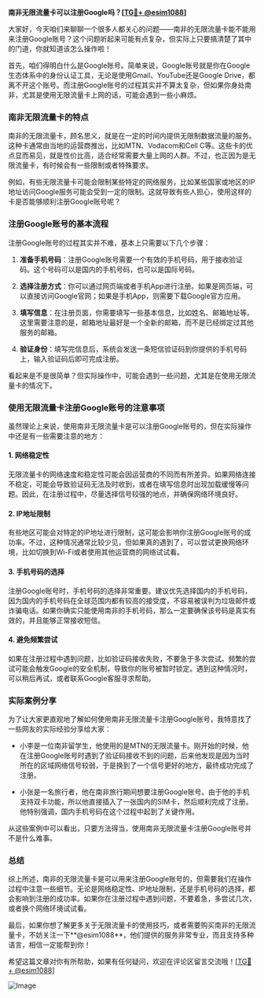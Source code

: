 **南非无限流量卡可以注册Google吗？[[TG💪+ @esim1088](https://t.me/s/esim1088)]**

大家好，今天咱们来聊聊一个很多人都关心的问题——南非的无限流量卡能不能用来注册Google账号？这个问题听起来可能有点复杂，但实际上只要搞清楚了其中的门道，你就知道该怎么操作啦！

首先，咱们得明白什么是Google账号。简单来说，Google账号就是你在Google生态体系中的身份认证工具，无论是使用Gmail、YouTube还是Google Drive，都离不开这个账号。而注册Google账号的过程其实并不算太复杂，但如果你身处南非，尤其是使用无限流量卡上网的话，可能会遇到一些小麻烦。

### 南非无限流量卡的特点

南非的无限流量卡，顾名思义，就是在一定的时间内提供无限制数据流量的服务。这种卡通常由当地的运营商推出，比如MTN、Vodacom和Cell C等。这些卡的优点显而易见，就是性价比高，适合经常需要大量上网的人群。不过，也正因为是无限流量卡，有时候会有一些限制或者特殊要求。

例如，有些无限流量卡可能会限制某些特定的网络服务，比如某些国家或地区的IP地址访问Google服务可能会受到一定的限制。这就导致有些人担心，使用这样的卡是否能够顺利注册Google账号呢？

### 注册Google账号的基本流程

注册Google账号的过程其实并不难，基本上只需要以下几个步骤：

1. **准备手机号码**：注册Google账号需要一个有效的手机号码，用于接收验证码。这个号码可以是国内的手机号码，也可以是国际号码。
   
2. **选择注册方式**：你可以通过网页端或者手机App进行注册。如果是网页端，可以直接访问Google官网；如果是手机App，则需要下载Google官方应用。

3. **填写信息**：在注册页面，你需要填写一些基本信息，比如姓名、邮箱地址等。这里需要注意的是，邮箱地址最好是一个全新的邮箱，而不是已经绑定过其他服务的邮箱。

4. **验证身份**：填写完信息后，系统会发送一条短信验证码到你提供的手机号码上，输入验证码后即可完成注册。

看起来是不是很简单？但实际操作中，可能会遇到一些问题，尤其是在使用无限流量卡的情况下。

### 使用无限流量卡注册Google账号的注意事项

虽然理论上来说，使用南非无限流量卡是可以注册Google账号的，但在实际操作中还是有一些需要注意的地方：

#### 1. **网络稳定性**
   无限流量卡的网络速度和稳定性可能会因运营商的不同而有所差异。如果网络连接不稳定，可能会导致验证码无法及时收到，或者在填写信息时出现加载缓慢等问题。因此，在注册过程中，尽量选择信号较强的地点，并确保网络环境良好。

#### 2. **IP地址限制**
   有些地区可能会对特定的IP地址进行限制，这可能会影响你注册Google账号的成功率。不过，这种情况通常比较少见，但如果真的遇到了，可以尝试更换网络环境，比如切换到Wi-Fi或者使用其他运营商的网络试试看。

#### 3. **手机号码的选择**
   注册Google账号时，手机号码的选择非常重要。建议优先选择国内的手机号码，因为国内的手机号码在全球范围内都有较高的接受度，不容易被误判为垃圾邮件或诈骗电话。如果你确实只能使用南非的手机号码，那么一定要确保该号码是真实有效的，并且能够正常接收短信。

#### 4. **避免频繁尝试**
   如果在注册过程中遇到问题，比如验证码接收失败，不要急于多次尝试。频繁的尝试可能会触发Google的安全机制，导致你的账号被暂时锁定。遇到这种情况时，可以稍后再试，或者联系Google客服寻求帮助。

### 实际案例分享

为了让大家更直观地了解如何使用南非无限流量卡注册Google账号，我特意找了一些网友的实际经验分享给大家：

- 小李是一位南非留学生，他使用的是MTN的无限流量卡。刚开始的时候，他在注册Google账号时遇到了验证码接收不到的问题，后来他发现是因为当时所在的区域网络信号较弱，于是换到了一个信号更好的地方，最终成功完成了注册。
  
- 小张是一名旅行者，他在南非旅行期间想要注册Google账号。由于他的手机支持双卡功能，所以他直接插入了一张国内的SIM卡，然后顺利完成了注册。他特别强调，国内手机号码在这个过程中起到了关键作用。

从这些案例中可以看出，只要方法得当，使用南非无限流量卡注册Google账号并不是什么难事。

### 总结

综上所述，南非的无限流量卡是可以用来注册Google账号的，但需要我们在操作过程中注意一些细节。无论是网络稳定性、IP地址限制，还是手机号码的选择，都会影响到注册的成功率。如果你在注册过程中遇到问题，不要着急，多尝试几次，或者换个网络环境试试看。

最后，如果你想了解更多关于无限流量卡的使用技巧，或者需要购买南非的无限流量卡，不妨关注一下**@esim1088**，他们提供的服务非常专业，而且支持多种语言，相信一定能帮到你！

希望这篇文章对你有所帮助，如果有任何疑问，欢迎在评论区留言交流哦！[[TG💪+ @esim1088](https://t.me/s/esim1088)]  

![Image](https://i.postimg.cc/4NQfJmqS/Snipaste-2025-05-13-00-14-12.png)